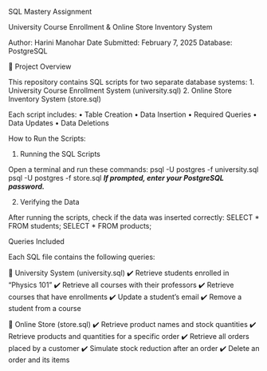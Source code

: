 SQL Mastery Assignment

University Course Enrollment & Online Store Inventory System

Author: Harini Manohar
Date Submitted: February 7, 2025
Database: PostgreSQL

📁 Project Overview

This repository contains SQL scripts for two separate database systems:
	1.	University Course Enrollment System (university.sql)
	2.	Online Store Inventory System (store.sql)

Each script includes:
	•	Table Creation
	•	Data Insertion
	•	Required Queries
	•	Data Updates
	•	Data Deletions


How to Run the Scripts:

1. Running the SQL Scripts

Open a terminal and run these commands:
psql -U postgres -f university.sql
psql -U postgres -f store.sql
***If prompted, enter your PostgreSQL password.***

2. Verifying the Data

After running the scripts, check if the data was inserted correctly:
SELECT * FROM students;
SELECT * FROM products;

Queries Included

Each SQL file contains the following queries:

🏫 University System (university.sql)
✔️ Retrieve students enrolled in “Physics 101”
✔️ Retrieve all courses with their professors
✔️ Retrieve courses that have enrollments
✔️ Update a student’s email
✔️ Remove a student from a course

🛒 Online Store (store.sql)
✔️ Retrieve product names and stock quantities
✔️ Retrieve products and quantities for a specific order
✔️ Retrieve all orders placed by a customer
✔️ Simulate stock reduction after an order
✔️ Delete an order and its items